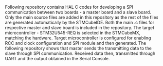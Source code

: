 Following repository contains HAL C codes for developing a SPI communication between two boards - a master board and a slave board.
Only the main source files are added in this repository as the rest of the files are generated automatically by the STMCubeIDE.
Both the main .c files for respective master and slave board is included in the repository.
The target microcontroller - STM32U545-REQ is selected in the STMCubeMX, matching the hardware.
Target microcontroller is configured for enabling RCC and clock configuration and SPI module and then generated.
The following repository shows that master sends the transmitting data to the slave through SPI communication.
Received data then, transmitted through UART and the output obtained in the Serial Console.
